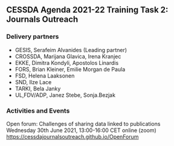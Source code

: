 ## CESSDA Agenda 2021-22 Training Task 2: Journals Outreach

### Delivery partners 
- GESIS, Serafeim Alvanides (Leading partner) <br>
- CROSSDA, Marijana Glavica, Irena Kranjec <br>
- EKKE, Dimitra Kondyli, Apostolos Linardis <br>
- FORS, Brian Kleiner, Emilie Morgan de Paula <br>
- FSD, Helena Laaksonen <br>
- SND, Ilze Lace <br>
- TARKI, Bela Janky <br>
- UL,FDV/ADP, Janez Stebe, Sonja.Bezjak <br>

### Activities and Events
Open forum: Challenges of sharing data linked to publications <br>
Wednesday 30th June 2021, 13:00-16:00 CET online (zoom) <br>
https://cessdajournalsoutreach.github.io/OpenForum <br>

<!--
```markdown
# Header 1
## Header 2
### Header 3
- Bulleted
- List
1. Numbered
2. List
**Bold** and _Italic_ and `Code` text
[Link](url) and ![Image](src)
```

For more details see [GitHub Flavored Markdown](https://guides.github.com/features/mastering-markdown/).

### Jekyll Themes
Your Pages site will use the layout and styles from the Jekyll theme you have selected in your [repository settings](https://github.com/pmarsceill/test-jtd/settings). The name of this theme is saved in the Jekyll `_config.yml` configuration file.

### Support or Contact
Having trouble with Pages? Check out our [documentation](https://help.github.com/categories/github-pages-basics/) or [contact support](https://github.com/contact) and we’ll help you sort it out.
-->
